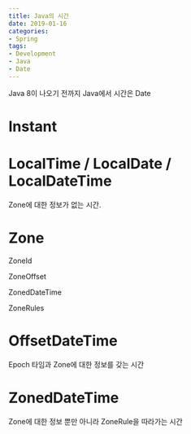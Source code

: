 ```yaml
---
title: Java의 시간
date: 2019-01-16
categories:
- Spring
tags:
- Development
- Java
- Date
---
```


Java 8이 나오기 전까지 Java에서 시간은 Date

# Instant

# LocalTime / LocalDate / LocalDateTime

Zone에 대한 정보가 없는 시간.

# Zone

ZoneId

ZoneOffset

ZonedDateTime

ZoneRules

# OffsetDateTime

Epoch 타임과 Zone에 대한 정보를 갖는 시간

# ZonedDateTime

Zone에 대한 정보 뿐만 아니라 ZoneRule을 따라가는 시간